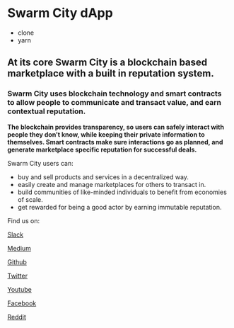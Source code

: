 # Swarm City dApp

- clone
- yarn


## At its core Swarm City is a blockchain based marketplace with a built in reputation system.
### Swarm City uses blockchain technology and smart contracts to allow people to communicate and transact value, and earn contextual reputation.

**The blockchain provides transparency, so users can safely interact with people they don’t know, while keeping their private information to themselves. Smart contracts make sure interactions go as planned, and generate marketplace specific reputation for successful deals.**

Swarm City users can:

- buy and sell products and services in a decentralized way.
- easily create and manage marketplaces for others to transact in.
- build communities of like-minded individuals to benefit from economies of scale.
- get rewarded for being a good actor by earning immutable reputation.

Find us on:

[Slack](https://slackinvite.swarm.city/)

[Medium](https://medium.com/swarm-city-times)

[Github](https://github.com/swarmcity)

[Twitter](https://twitter.com/swarmcitydapp)

[Youtube](https://www.youtube.com/channel/UCsHBWn_ytZ3xdMbTyYe5Ifg)

[Facebook](https://www.facebook.com/groups/SwarmCity/)

[Reddit](https://www.reddit.com/r/SwarmCity/)
